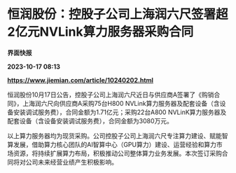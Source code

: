 # 恒润股份：控股子公司上海润六尺签署超2亿元NVLink算力服务器采购合同
**界面快报**

**2023-10-17 08:13**

**https://www.jiemian.com/article/10240202.html**

恒润股份10月17日公告，控股子公司上海润六尺近日与供应商A签署了《购销合同》，上海润六尺向供应商A采购75台H800 NVLink算力服务器及配套设备（含设备安装调试服务费），合同金额为1.71亿元；采购22台A800 NVLinK算力服务器及配套设备（含设备安装调试服务费），合同金额为3080万元。

以上算力服务器均为现货采购。公司控股子公司上海润六尺专注算力建设、赋能智算发展，借助算力核心团队的AI智算中心（GPU算力）建设、运营经验和算力市场资源，将持续扩展算力布局，积极推动公司整体算力业务发展。本次签订采购合同将对公司未来经营业绩产生积极影响。
